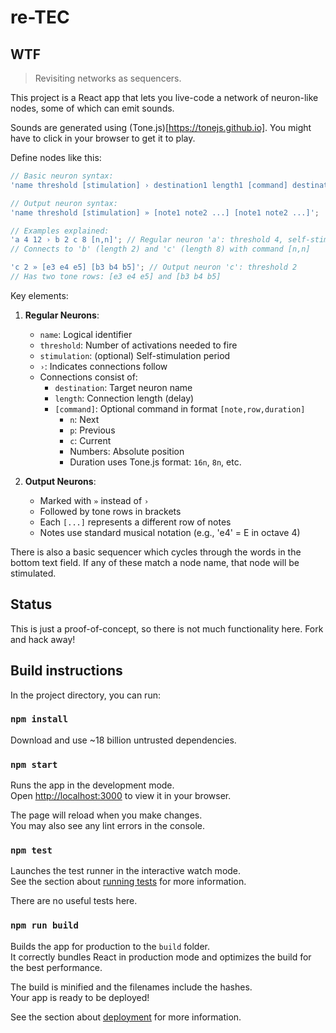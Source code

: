 # re-TEC

## WTF

> Revisiting networks as sequencers.

This project is a React app that lets you live-code a network of neuron-like nodes, some of which can emit sounds.

Sounds are generated using (Tone.js)[https://tonejs.github.io]. You might have to click in your browser to get it to play.

Define nodes like this:

```typescript
// Basic neuron syntax:
'name threshold [stimulation] › destination1 length1 [command] destination2 length2 [command] ...';

// Output neuron syntax:
'name threshold [stimulation] » [note1 note2 ...] [note1 note2 ...]';

// Examples explained:
'a 4 12 › b 2 c 8 [n,n]'; // Regular neuron 'a': threshold 4, self-stimulation 12
// Connects to 'b' (length 2) and 'c' (length 8) with command [n,n]

'c 2 » [e3 e4 e5] [b3 b4 b5]'; // Output neuron 'c': threshold 2
// Has two tone rows: [e3 e4 e5] and [b3 b4 b5]
```

Key elements:

1. **Regular Neurons**:

    - `name`: Logical identifier
    - `threshold`: Number of activations needed to fire
    - `stimulation`: (optional) Self-stimulation period
    - `›`: Indicates connections follow
    - Connections consist of:
        - `destination`: Target neuron name
        - `length`: Connection length (delay)
        - `[command]`: Optional command in format `[note,row,duration]`
            - `n`: Next
            - `p`: Previous
            - `c`: Current
            - Numbers: Absolute position
            - Duration uses Tone.js format: `16n`, `8n`, etc.

2. **Output Neurons**:
    - Marked with `»` instead of `›`
    - Followed by tone rows in brackets
    - Each `[...]` represents a different row of notes
    - Notes use standard musical notation (e.g., 'e4' = E in octave 4)

There is also a basic sequencer which cycles through the words in the bottom text field. If any of these match a node name, that node will be stimulated.

## Status

This is just a proof-of-concept, so there is not much functionality here. Fork and hack away!

## Build instructions

In the project directory, you can run:

### `npm install`

Download and use ~18 billion untrusted dependencies.

### `npm start`

Runs the app in the development mode.\
Open [http://localhost:3000](http://localhost:3000) to view it in your browser.

The page will reload when you make changes.\
You may also see any lint errors in the console.

### `npm test`

Launches the test runner in the interactive watch mode.\
See the section about [running tests](https://facebook.github.io/create-react-app/docs/running-tests) for more information.

There are no useful tests here.

### `npm run build`

Builds the app for production to the `build` folder.\
It correctly bundles React in production mode and optimizes the build for the best performance.

The build is minified and the filenames include the hashes.\
Your app is ready to be deployed!

See the section about [deployment](https://facebook.github.io/create-react-app/docs/deployment) for more information.
